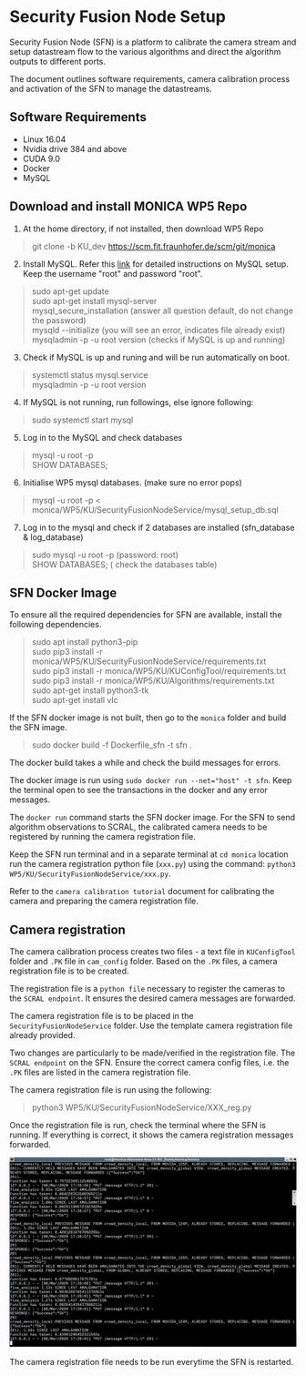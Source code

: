 
# Security Fusion Node Setup

Security Fusion Node (SFN) is a platform to calibrate the camera stream and setup datastream flow to the various algorithms and direct the algorithm outputs to different ports.

The document outlines software requirements, camera calibration process and activation of the SFN to manage the datastreams.

## Software Requirements
* Linux 16.04
* Nvidia drive 384 and above
* CUDA 9.0
* Docker
* MySQL

## Download and install MONICA WP5 Repo

1. At the home directory, if not installed, then download WP5 Repo

> git clone -b KU_dev https://scm.fit.fraunhofer.de/scm/git/monica

2. Install MySQL. Refer this [link](https://www.digitalocean.com/community/tutorials/how-to-install-mysql-on-ubuntu-16-04) for detailed instructions on MySQL setup. Keep the username "root" and password "root".

> sudo apt-get update <br/>
> sudo apt-get install mysql-server <br/>
> mysql_secure_installation (answer all question default, do not change the password) <br/>
> mysqld --initialize (you will see an error, indicates file already exist) <br/>
> mysqladmin -p -u root version (checks if MySQL is up and running) <br/>

3. Check if MySQL is up and runing and will be run automatically on boot.

> systemctl status mysql.service <br/>
> mysqladmin -p -u root version

4. If MySQL is not running, run followings, else ignore following:

> sudo systemctl start mysql

5. Log in to the MySQL and check databases

> mysql -u root -p <br/>
> SHOW DATABASES;

6. Initialise WP5 mysql databases. (make sure no error pops)

> mysql -u root -p < monica/WP5/KU/SecurityFusionNodeService/mysql_setup_db.sql <br/>

7. Log in to the mysql and check if 2 databases are installed      (sfn_database & log_database)

> sudo mysql -u root -p         (password: root) <br/>
> SHOW DATABASES;               ( check the databases table)

## SFN Docker Image

To ensure all the required dependencies for SFN are available, install the following dependencies.

> sudo apt install python3-pip </br>
> sudo pip3 install -r monica/WP5/KU/SecurityFusionNodeService/requirements.txt </br>
> sudo pip3 install -r monica/WP5/KU/KUConfigTool/requirements.txt </br>
> sudo pip3 install -r monica/WP5/KU/Algorithms/requirements.txt </br>
> sudo apt-get install python3-tk </br>
> sudo apt-get install vlc </br>

If the SFN docker image is not built, then go to the ```monica``` folder and build the SFN image.

> sudo docker build -f Dockerfile_sfn -t sfn . <br/>

The docker build takes a while and check the build messages for errors.

The docker image is run using ```sudo docker run --net="host" -t sfn```. Keep the terminal open to see the transactions in the docker and any error messages.

The ```docker run``` command starts the SFN docker image. For the SFN to send algorithm observations to SCRAL, the calibrated camera needs to be registered by running the camera registration file.

Keep the SFN run terminal and in a separate terminal at ```cd monica``` location run the camera registration python file (```xxx.py```) using the command: ```python3 WP5/KU/SecurityFusionNodeService/xxx.py```.

Refer to the ```camera calibration tutorial``` document for calibrating the camera and preparing the camera registration file.

## Camera registration

The camera calibration process creates two files - a text file  in ```KUConfigTool``` folder and ```.PK``` file in ```cam_config``` folder. Based on the ```.PK``` files, a camera registration file is to be created.

The registration file is a ```python file``` necessary to register the cameras to the ```SCRAL endpoint```. It ensures the desired camera messages are forwarded.

The camera registration file is to be placed in the ```SecurityFusionNodeService``` folder. Use the template camera registration file already provided.

Two changes are particularly to be made/verified in the registration file. The ```SCRAL endpoint``` on the SFN. Ensure the correct camera config files, i.e. the ```.PK``` files are listed in the camera registration file.

The camera registration file is run using the following:

> python3 WP5/KU/SecurityFusionNodeService/XXX_reg.py

Once the registration file is run, check the terminal where the SFN is running. If everything is correct, it shows the camera registration messages forwarded.

![logo](./Images/sfn-reg.png)

The camera registration file needs to be run everytime the SFN is restarted.
